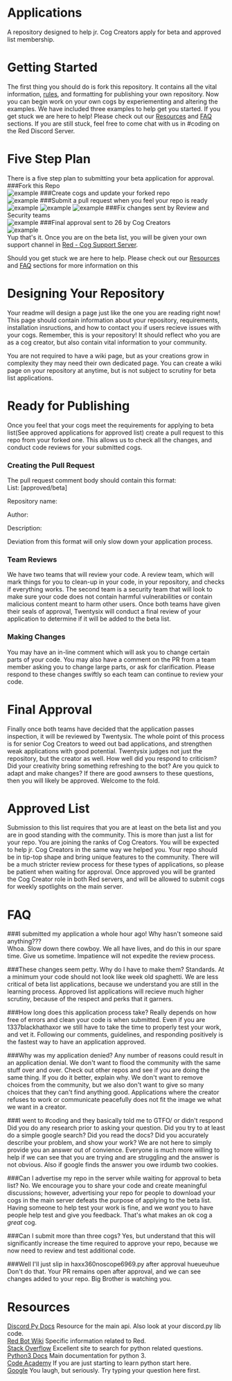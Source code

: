# Applications
A repository designed to help jr. Cog Creators apply for beta and approved list membership. 

# Getting Started
The first thing you should do is fork this repository. It contains all the vital information, [rules](http://twentysix26.github.io/Red-Docs/red_cog_how_to_publish/), and formatting for publishing your own repository. Now you can begin work on your own cogs by experiementing and altering the examples. We have included three examples to help get you started. If you get stuck we are here to help! Please check out our [Resources](https://github.com/Cog-Creators/Applications/blob/master/README.md#resources) and [FAQ](https://github.com/Cog-Creators/Applications/blob/master/README.md#faq) sections. If you are still stuck, feel free to come chat with us in #coding on the Red Discord Server.

# Five Step Plan
There is a five step plan to submitting your beta application for approval.  
###Fork this Repo  
![example](https://i.gyazo.com/5be2c6b3522485e2d969873f4dd262a1.png)
###Create cogs and update your forked repo  
![example](https://i.gyazo.com/6294e724347fbffe2ebde1a5b11b57ab.png)
###Submit a pull request when you feel your repo is ready  
![example](https://i.gyazo.com/c3a5a1cf89c99fa5a93539659ac70233.png)
![example](https://i.gyazo.com/5cc7177824eba55046463f2b455b1e1f.png)
![example](https://i.gyazo.com/d1a0381df4aee274b2791e58031979b8.png)
###Fix changes sent by Review and Security teams  
![example](https://i.gyazo.com/3dbbc20e6b872bcfdc323e9c81e7fced.png)
###Final approval sent to 26 by Cog Creators  
![example](https://avatars0.githubusercontent.com/u/6267772?v=3&s=400)  
Yup that's it. Once you are on the beta list, you will be given your own support channel in [Red - Cog Support Server](https://discord.gg/waChvjH).



Should you get stuck we are here to help. Please check out our [Resources](https://github.com/Cog-Creators/Applications/blob/master/README.md#resources) and [FAQ](https://github.com/Cog-Creators/Applications/blob/master/README.md#faq) sections for more information on this

# Designing Your Repository
Your readme will design a page just like the one you are reading right now! This page should contain information about your repository, requirements, installation insructions, and how to contact you if users recieve issues with your cogs. Remember, this is your repository! It should reflect who you are as a cog creator, but also contain vital information to your community.

You are not required to have a wiki page, but as your creations grow in complexity they may need their own dedicated page. You can create a wiki page on your repository at anytime, but is not subject to scrutiny for beta list applications.  
# Ready for Publishing
Once you feel that your cogs meet the requirements for applying to beta list(See approved applications for approved list) create a pull request to this repo from your forked one. This allows us to check all the changes, and conduct code reviews for your submitted cogs.
### Creating the Pull Request
The pull request comment body should contain this format:  
List: [approved/beta]

Repository name:

Author:

Description:

Deviation from this format will only slow down your application process. 
### Team Reviews
We have two teams that will review your code. A review team, which will mark things for you to clean-up in your code, in your repository, and checks if everything works. The second team is a security team that will look to make sure your code does not contain harmful vulnerabilities or contain malicious content meant to harm other users. Once both teams have given their seals of approval, Twentysix will conduct a final review of your application to determine if it will be added to the beta list.
### Making Changes
You may have an in-line comment which will ask you to change certain parts of your code. You may also have a comment on the PR from a team member asking you to change large parts, or ask for clarification. Please respond to these changes swiftly so each team can continue to review your code.
# Final Approval
Finally once both teams have decided that the application passes inspection, it will be reviewed by Twentysix. The whole point of this process is for senior Cog Creators to weed out bad applications, and strengthen weak applications with good potential. Twentysix judges not just the repository, but the creator as well. How well did you respond to criticism? Did your creativity bring something refreshing to the bot? Are you quick to adapt and make changes? If there are good awnsers to these questions, then you will likely be approved. Welcome to the fold.
# Approved List
Submission to this list requires that you are at least on the beta list and you are in good standing with the community. This is more than just a list for your repo. You are joining the ranks of Cog Creators. You will be expected to help jr. Cog Creators in the same way we helped you. Your repo should be in tip-top shape and bring unique features to the community. There will be a much stricter review process for these types of applications, so please be patient when waiting for approval. Once approved you will be granted the Cog Creator role in both Red servers, and will be allowed to submit cogs for weekly spotlights on the main server.
# FAQ
###I submitted my application a whole hour ago! Why hasn't someone said anything???  
Whoa. Slow down there cowboy. We all have lives, and do this in our spare time. Give us sometime. Impatience will not expedite the review process.

###These changes seem petty. Why do I have to make them?
Standards. At a minimum your code should not look like week old spaghetti. We are less critical of beta list applications, because we understand you are still in the learning process. Approved list applications will recieve much higher scrutiny, because of the respect and perks that it garners. 

###How long does this application process take?
Really depends on how free of errors and clean your code is when submitted. Even if you are 1337blackhathaxor we still have to take the time to properly test your work, and vet it. Following our comments, guidelines, and responding positively is the fastest way to have an application approved.

###Why was my application denied?
Any number of reasons could result in an application denial. We don't want to flood the community with the same stuff over and over. Check out other repos and see if you are doing the same thing. If you do it better, explain why. We don't want to remove choices from the community, but we also don't want to give so many choices that they can't find anything good. Applications where the creator refuses to work or communicate peacefully does not fit the image we what we want in a creator.

###I went to #coding and they basically told me to GTFO/ or didn't respond
Did you do any research prior to asking your question. Did you try to at least do a simple google search? Did you read the docs? Did you accurately describe your problem, and show your work? We are not here to simply provide you an answer out of convience. Everyone is much more willing to help if we can see that you are trying and are struggling and the answer is not obvious. Also if google finds the answer you owe irdumb two cookies.

###Can I advertise my repo in the server while waiting for approval to beta list?
No. We encourage you to share your code and create meaningful discussions; however, advertising your repo for people to download your cogs in the main server defeats the purpose of applying to the beta list. Having someone to help test your work is fine, and we *want* you to have people help test and give you feedback. That's what makes an ok cog a *great* cog.

###Can I submit more than three cogs?
Yes, but understand that this will significantly increase the time required to approve your repo, because we now need to review and test additional code.

###Well I'll just slip in haxx360noscope6969.py after approval hueueuhue
Don't do that. Your PR remains open after approval, and we can see changes added to your repo. Big Brother is watching you.

# Resources
[Discord Py Docs](http://rapptz.github.io/discord.py/api.html) Resource for the main api. Also look at your discord.py lib code.  
[Red Bot Wiki](https://twentysix26.github.io/Red-Docs/) Specific information related to Red.  
[Stack Overflow](http://stackoverflow.com/) Excellent site to search for python related questions.  
[Python3 Docs](https://docs.python.org/3/) Main documentation for python 3.  
[Code Academy](https://www.codecademy.com/learn/python) If you are just starting to learn python start here.  
[Google](https://www.google.com/) You laugh, but seriously. Try typing your question here first.
